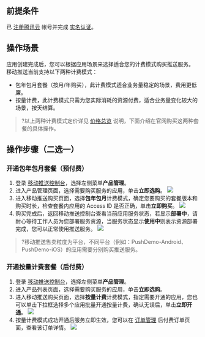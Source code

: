 ## 前提条件
 已 [注册腾讯云](https://cloud.tencent.com/document/product/378/17985) 帐号并完成 [实名认证](https://cloud.tencent.com/document/product/378/3629)。

## 操作场景

应用创建完成后，您可以根据应用场景来选择适合您的计费模式购买推送服务。
移动推送当前支持以下两种计费模式：
- 包年包月套餐（按月/年购买），此计费模式适合业务量稳定的场景，费用更低廉。
- 按量计费，此计费模式只需为您实际消耗的资源付费，适合业务量变化较大的场景，按天结算。

>?以上两种计费模式定价详见 [价格总览](https://cloud.tencent.com/document/product/548/36648) 说明，下面介绍在官网购买这两种套餐的具体操作。

## 操作步骤（二选一）

### 开通包年包月套餐（预付费）

1. 登录 [移动推送控制台](https://console.cloud.tencent.com/tpns)，选择左侧菜单**产品管理**。
2. 进入产品管理页面，选择需要购买服务的应用，单击**立即选购**。
	 ![](https://main.qcloudimg.com/raw/6d3bcaf49abf5ed377cdec956e2c4f6b.jpeg)
3. 进入移动推送购买页面，选择**包年包月**计费模式，确定您要购买的套餐版本和购买时长，检查套餐内应用的 Access ID 是否正确，单击**立即购买**。
	 ![](https://qcloudimg.tencent-cloud.cn/raw/a25e20ae5482308ca0a4e05f719d0bb2.png)
4. 购买完成后，返回移动推送控制台查看当前应用服务状态，若显示**部署中**，请耐心等待工作人员为您部署服务资源，当服务状态显示**使用中**则表示资源部署完成，您可以正常使用推送服务。
   ![](https://main.qcloudimg.com/raw/6f85789e69ba54d1ec9d45566adef380.png)

> ?移动推送售卖粒度为平台，不同平台（例如：PushDemo-Android、PushDemo-iOS）的应用需要分别购买推送服务。



### 开通按量计费套餐（后付费）

1. 登录 [移动推送控制台](https://console.cloud.tencent.com/tpns)，选择左侧菜单**产品管理**。
2. 进入产品列表页面，选择需要购买服务的应用，单击**立即选购**。
3. 进入移动推送购买页面，选择**按量计费**计费模式，指定需要开通的应用，您也可以单击下拉框选择多个应用批量开通按量计费，确认无误后，单击**立即开通**。
![](https://qcloudimg.tencent-cloud.cn/raw/54152efbcb0bd0a420d008509a0828ea.png)
4. 按量计费模式成功开通后服务立即生效，您可以在 [订单管理](https://console.cloud.tencent.com/expense/deal) 后付费订单页面，查看该订单详情。
![](https://qcloudimg.tencent-cloud.cn/raw/4aa7c2defa77a7f5dcb7971c5c74633f.png)

